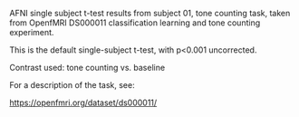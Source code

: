 AFNI single subject t-test results from subject 01, tone counting task, taken from OpenfMRI DS000011 classification learning and tone counting experiment. 

This is the default single-subject t-test, with p<0.001 uncorrected. 

Contrast used:
tone counting vs. baseline

For a description of the task, see:

https://openfmri.org/dataset/ds000011/

